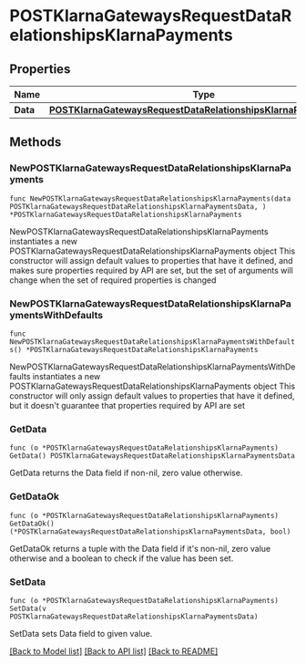 # POSTKlarnaGatewaysRequestDataRelationshipsKlarnaPayments

## Properties

Name | Type | Description | Notes
------------ | ------------- | ------------- | -------------
**Data** | [**POSTKlarnaGatewaysRequestDataRelationshipsKlarnaPaymentsData**](POSTKlarnaGatewaysRequestDataRelationshipsKlarnaPaymentsData.md) |  | 

## Methods

### NewPOSTKlarnaGatewaysRequestDataRelationshipsKlarnaPayments

`func NewPOSTKlarnaGatewaysRequestDataRelationshipsKlarnaPayments(data POSTKlarnaGatewaysRequestDataRelationshipsKlarnaPaymentsData, ) *POSTKlarnaGatewaysRequestDataRelationshipsKlarnaPayments`

NewPOSTKlarnaGatewaysRequestDataRelationshipsKlarnaPayments instantiates a new POSTKlarnaGatewaysRequestDataRelationshipsKlarnaPayments object
This constructor will assign default values to properties that have it defined,
and makes sure properties required by API are set, but the set of arguments
will change when the set of required properties is changed

### NewPOSTKlarnaGatewaysRequestDataRelationshipsKlarnaPaymentsWithDefaults

`func NewPOSTKlarnaGatewaysRequestDataRelationshipsKlarnaPaymentsWithDefaults() *POSTKlarnaGatewaysRequestDataRelationshipsKlarnaPayments`

NewPOSTKlarnaGatewaysRequestDataRelationshipsKlarnaPaymentsWithDefaults instantiates a new POSTKlarnaGatewaysRequestDataRelationshipsKlarnaPayments object
This constructor will only assign default values to properties that have it defined,
but it doesn't guarantee that properties required by API are set

### GetData

`func (o *POSTKlarnaGatewaysRequestDataRelationshipsKlarnaPayments) GetData() POSTKlarnaGatewaysRequestDataRelationshipsKlarnaPaymentsData`

GetData returns the Data field if non-nil, zero value otherwise.

### GetDataOk

`func (o *POSTKlarnaGatewaysRequestDataRelationshipsKlarnaPayments) GetDataOk() (*POSTKlarnaGatewaysRequestDataRelationshipsKlarnaPaymentsData, bool)`

GetDataOk returns a tuple with the Data field if it's non-nil, zero value otherwise
and a boolean to check if the value has been set.

### SetData

`func (o *POSTKlarnaGatewaysRequestDataRelationshipsKlarnaPayments) SetData(v POSTKlarnaGatewaysRequestDataRelationshipsKlarnaPaymentsData)`

SetData sets Data field to given value.



[[Back to Model list]](../README.md#documentation-for-models) [[Back to API list]](../README.md#documentation-for-api-endpoints) [[Back to README]](../README.md)


